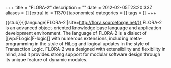 +++
title = "FLORA-2"
description = ""
date = 2012-02-05T23:20:33Z
aliases = []
[extra]
id = 11370
[taxonomies]
categories = []
tags = []
+++

{{stub}}{{language|FLORA-2
|site=http://flora.sourceforge.net/}}
FLORA-2 is an advanced object-oriented knowledge base language and application development environment. The language of FLORA-2 is a dialect of [[wp:FLogic|F-logic]] with numerous extensions, including meta-programming in the style of HiLog and logical updates in the style of Transaction Logic. FLORA-2 was designed with extensibility and flexibility in mind, and it provides strong support for modular software design through its unique feature of dynamic modules.
